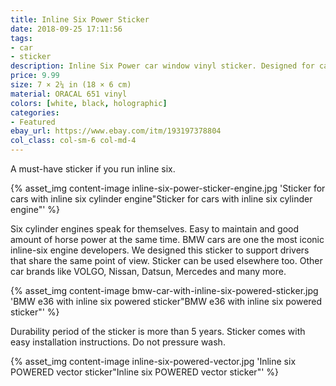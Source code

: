 ```yaml
---
title: Inline Six Power Sticker
date: 2018-09-25 17:11:56
tags:
- car
- sticker
description: Inline Six Power car window vinyl sticker. Designed for cars with inline six cylinder engine displacement.
price: 9.99
size: 7 × 2¼ in (18 × 6 cm)
material: ORACAL 651 vinyl
colors: [white, black, holographic]
categories:
- Featured
ebay_url: https://www.ebay.com/itm/193197378804
col_class: col-sm-6 col-md-4
---
```


A must-have sticker if you run inline six.

<!-- more -->
{% asset_img content-image inline-six-power-sticker-engine.jpg 'Sticker for cars with inline six cylinder engine"Sticker for cars with inline six cylinder engine"' %}

Six cylinder engines speak for themselves. Easy to maintain and good amount of horse power at the same time. BMW cars are one the most iconic inline-six engine developers. We designed this sticker to support drivers that share the same point of view. Sticker can be used elsewhere too. Other car brands like VOLGO, Nissan, Datsun, Mercedes and many more.

{% asset_img content-image bmw-car-with-inline-six-powered-sticker.jpg 'BMW e36 with inline six powered sticker"BMW e36 with inline six powered sticker"' %}

Durability period of the sticker is more than 5 years. Sticker comes with easy installation instructions. Do not pressure wash.

{% asset_img content-image inline-six-powered-vector.jpg 'Inline six POWERED vector sticker"Inline six POWERED vector sticker"' %}